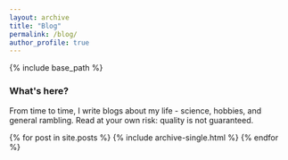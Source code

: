 ```yaml
---
layout: archive
title: "Blog"
permalink: /blog/
author_profile: true
---
```

{% include base_path %}

### What's here?
From time to time, I write blogs about my life - science, hobbies, and general rambling. Read at your own risk: quality is not guaranteed.

{% for post in site.posts %}
  {% include archive-single.html %}
{% endfor %}
